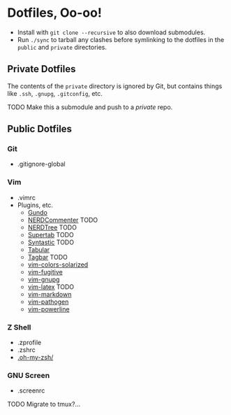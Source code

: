 # Dotfiles, Oo-oo!

* Install with `git clone --recursive` to also download submodules.
* Run `./sync` to tarball any clashes before symlinking to the dotfiles
  in the `public` and `private` directories.

## Private Dotfiles

The contents of the `private` directory is ignored by Git, but contains
things like `.ssh`, `.gnupg`, `.gitconfig`, etc.

TODO Make this a submodule and push to a *private* repo.

## Public Dotfiles

### Git

* .gitignore-global

### Vim

* .vimrc
* Plugins, etc.
  * [Gundo](http://sjl.bitbucket.org/gundo.vim/)
  * [NERDCommenter](https://github.com/scrooloose/nerdcommenter) TODO
  * [NERDTree](https://github.com/scrooloose/nerdtree) TODO
  * [Supertab](https://github.com/ervandew/supertab) TODO
  * [Syntastic](https://github.com/scrooloose/syntastic) TODO
  * [Tabular](https://github.com/godlygeek/tabular)
  * [Tagbar](http://majutsushi.github.com/tagbar/) TODO
  * [vim-colors-solarized](https://github.com/altercation/solarized)
  * [vim-fugitive](https://github.com/tpope/vim-fugitive)
  * [vim-gnupg](http://gitorious.org/vim-gnupg)
  * [vim-latex](http://vim-latex.sourceforge.net) TODO
  * [vim-markdown](https://github.com/tpope/vim-markdown)
  * [vim-pathogen](https://github.com/tpope/vim-pathogen)
  * [vim-powerline](https://github.com/Lokaltog/vim-powerline)

### Z Shell

* .zprofile
* .zshrc
* [.oh-my-zsh/](https://github.com/robbyrussell/oh-my-zsh)

### GNU Screen

* .screenrc

TODO Migrate to tmux?...
